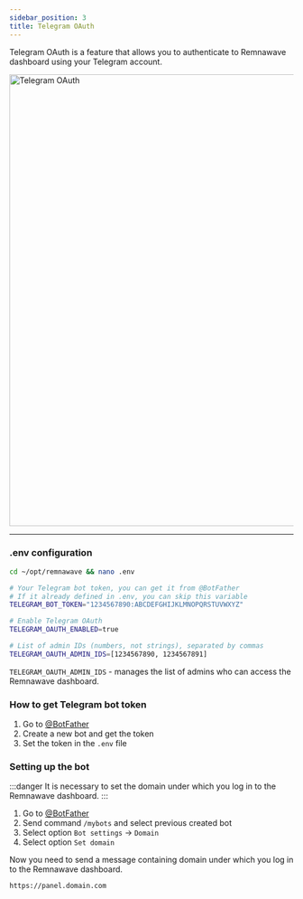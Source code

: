 ```yaml
---
sidebar_position: 3
title: Telegram OAuth
---
```


Telegram OAuth is a feature that allows you to authenticate to Remnawave dashboard using your Telegram account.

<div style={{ display: 'flex', justifyContent: 'center' }}>
  <img src="/features/tg-login/tg-login-preview.webp" alt="Telegram OAuth" width="800" style={{ borderRadius: '8px' }} />
</div>

---

### .env configuration

```bash title="Editing .env file"
cd ~/opt/remnawave && nano .env
```

```bash title=".env configuration"
# Your Telegram bot token, you can get it from @BotFather
# If it already defined in .env, you can skip this variable
TELEGRAM_BOT_TOKEN="1234567890:ABCDEFGHIJKLMNOPQRSTUVWXYZ"

# Enable Telegram OAuth
TELEGRAM_OAUTH_ENABLED=true

# List of admin IDs (numbers, not strings), separated by commas
TELEGRAM_OAUTH_ADMIN_IDS=[1234567890, 1234567891]
```

`TELEGRAM_OAUTH_ADMIN_IDS` - manages the list of admins who can access the Remnawave dashboard.

### How to get Telegram bot token

1. Go to [@BotFather](https://t.me/BotFather)
2. Create a new bot and get the token
3. Set the token in the `.env` file

### Setting up the bot

:::danger
It is necessary to set the domain under which you log in to the Remnawave dashboard.
:::

1. Go to [@BotFather](https://t.me/BotFather)
2. Send command `/mybots` and select previous created bot
3. Select option `Bot settings` → `Domain`
4. Select option `Set domain`

Now you need to send a message containing domain under which you log in to the Remnawave dashboard.

```bash
https://panel.domain.com
```
